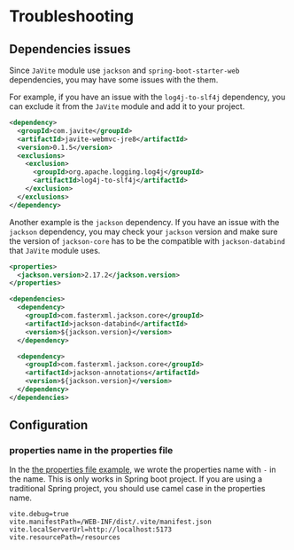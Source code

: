 # Troubleshooting

## Dependencies issues

Since `JaVite` module use `jackson` and `spring-boot-starter-web` dependencies, you may have some issues with the them.

For example, if you have an issue with the `log4j-to-slf4j` dependency, you can exclude it from the `JaVite` module and add it to your project.

```xml
<dependency>
  <groupId>com.javite</groupId>
  <artifactId>javite-webmvc-jre8</artifactId>
  <version>0.1.5</version>
  <exclusions>
    <exclusion>
      <groupId>org.apache.logging.log4j</groupId>
      <artifactId>log4j-to-slf4j</artifactId>
    </exclusion>
  </exclusions>
</dependency>
```

Another example is the `jackson` dependency. If you have an issue with the `jackson` dependency, you may check your `jackson` version and make sure the version of `jackson-core` has to be the compatible with `jackson-databind` that `JaVite` module uses.

```xml
<properties>
  <jackson.version>2.17.2</jackson.version>
</properties>

<dependencies>
  <dependency>
    <groupId>com.fasterxml.jackson.core</groupId>
    <artifactId>jackson-databind</artifactId>
    <version>${jackson.version}</version>
  </dependency>

  <dependency>
    <groupId>com.fasterxml.jackson.core</groupId>
    <artifactId>jackson-annotations</artifactId>
    <version>${jackson.version}</version>
  </dependency>
</dependencies>
```

## Configuration

### properties name in the properties file

In the [the properties file example](/guide/index#2-configure-javite), we wrote the properties name with `-` in the name. This is only works in Spring boot project. If you are using a traditional Spring project, you should use camel case in the properties name.

```properties
vite.debug=true
vite.manifestPath=/WEB-INF/dist/.vite/manifest.json
vite.localServerUrl=http://localhost:5173
vite.resourcePath=/resources
```
